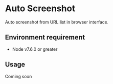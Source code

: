 # Auto Screenshot

Auto screenshot from URL list in browser interface.

## Environment requirement

- Node v7.6.0 or greater

## Usage

Coming soon
